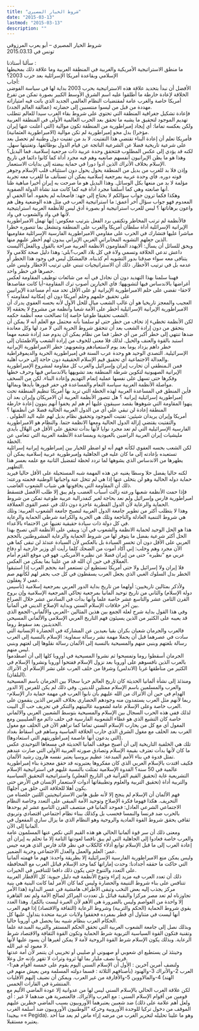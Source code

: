 ```yaml
---
title: "شروط الخيار المصيري"
date: "2015-03-13"
lastmod: "2015-03-13"
description: ""
---
```

شروط الخيار المصيري – أبو يعرب المرزوقي  
تونس في 2015.03.13

سألنا أستاذنا :  
ما منطق الاستراتيجية الأمريكية والغربية في المنطقة العربية وما علاقة ذلك بمحيطها الإسلامي وبقاعدة أمريكا الإسرائلية بعد حرب 2003؟  
أجاب:  
الأفضل أن نبدأ بتحديد علاقة هذه الاستراتيجية بحرب 2003 بداية لها في سياسة الفوضى الخلاقة لإعادة خارطة ما أطلقوا عليه اسم الشرق الأوسط الكبير بصورة تمكن من تفرغ أمريكا خاصة والغرب عامة لمقتضيات النظام العالمي الجديد الذي باتت فيه امتيازاته مهددة من قبل من ليسوا منتسبين إلى حضارته (عمالقة العالم الجدد).  
فإعادة تشكيل جغرافية المنطقة التي تحتوي على شروط بقاء الغرب سيدا للعالم تتطلب تهديم الموجود لتحقيق ما يشبه ما تحقق بعد الحرب العالمية الأولى في المنطقة العربية ولكن بعكسه تماما: أي إيجاد إمبراطورية من المنطقة تكون موالية (التي أعلنت عنها إيران مؤخرا) بدل محو إمبراطورية لم تكن موالية (الامبراطورية العثمانية).  
فأمريكا تعلم أن إعادة البناء تقتضي هذا التفتيت. لا بد من تفتيت دول وطنية لم تحصل بعد على شرعية تاريخية فضلا عن الشرعية الناتجة عن قيام الدول بوظائفها. وتفتيتها سهل. لكنه قد يؤدي إلى عكس المطلوب فتتحقق وحدة عربية ذات مرجعية إسلامية. فما البديل؟ وهذا هو ما يظن الإيرانيون أنفسهم صانعيه وهم فيه مجرد أداة كما كانوا دائما في تاريخ الإسلام بخلاف الأتراك الذين أدوا دورا في حماية بيضته إلى بدايات الاستعمار.  
وإذن فلا بد للغرب من بديل من المنطقة يحول يحول دون استئناف قلب الإسلام وجوهر قوته دوره. فأي وحدة عربية بمرجعية إسلامية يمكن أن تستأنف ما للغرب معه تجربة مؤلمة لا بد من منعها بكل الوسائل. وهذا البديل هو ما صرحت به إيران أخيرا مباهية ظنا أنها صانعته وهي كما أسلفنا مجرد أداة فيه كما كانت منذ نشأة الدولة الصفوية.  
وهكذا فكما ترون جواب سؤالكم لا يحتاج إلى جهد: فأصحابه لم يخفوه. أما الخفي أو المعدوم فهو جواب سؤال آخر أعمق: ما استراتيجية العرب في مثل هذه الوضعية وهل هم واعون برهاناتها ؟ ليس للعرب استراتيجية أو بصورة أدق ليس للأنظمة العربية استرايتيجية لأنها في واد والشعوب في واد.  
فالأنظمة لم ترتب المخاطر وتكتفي برد الفعل بترتيب معكوس: إنها تهمل الامبراطورية الإيرانية الإسرائلية أداة سلطان أمريكا والغرب على المنطقة وتنشغل بما تتصوره خطرا مباشرا عليها فتشارك في الحرب على مقاومي الامبراطورية الفارسية الإسرائلية مقاوميها الذين جعلهم التشويه المخابراتي الغربي الإيراني يبدون لهم أخطر عليهم منها.  
ويحق للسائل أن يسأل: ألايهدد المقاومون الأنظمة العربية صراحة بالقول وبالفعل؟أليست داعش تدعي الخلافة وتسمي ولاة في كل بلاد العرب؟بلى: وهذا دليل صحة كلامي ولا يتنافى معه سواء صدقنا بدور التشويه أم كذبناه. فالمشكل ليس في وجود هذا الخطر أو عدمه بل في ترتيب الأخطار. ذلك أن الاستراتيجيات تنبني على ترتيب الأخطار وليس على حصرها في خطر واحد.  
فهبنا سلمنا بهذا التهديد دون أن نجادل في أنه من شائعات توظيف المقاومة لعكس أغراضها بالاندساس فيها لتشويهها: فاي الخيارين أصوب ترك المقاومة-أيا كانت مقاصدها لاحقا- تقضي على حلم الامبراطورية الإيرانية أو على الأقل تحد منه أم مساعدة الإيرانيين على تحقيق حلمهم وحلم أمريكا دون أي إمكانية لمقاومته ؟  
العجيب والمعجز تاريخيا هو أن غالب الشعب ميال للحل الأول لأنه بحسه العفوي يدرك أن الامبراطورية الإيرانية الإسرائيلية أخطر على الأمة شعبا وأنظمة من مشروع لا يحققه إلا الشعب تحقيقا طوعيا خاصة إذا تصالحت معه أنظمة حكمه.  
لكن الأنظمة تخطيء إذ تخاف من خطر حتى لو سلمنا بأنه محتمل مع العلم أنه لا يمكن أن يتحقق من دون إرادة الشعب بعد أن تتحقق شروط الحرية التي لا مرد لها وكل معاندة ضدها تنتهي إلى خطر أكبر من أي خطر: فما من نظام يمكن أن يدوم ضد إرادة شعبه مهما استبد بالقوة والعنف والحيل. لذلك فلا معنى للخوف من إرادة الشعب والاطمئنان إلى خطر داهم يزداد يوما بعد يوم لاستعبادهم وشعوبهم: خطر الامبراطورية الإيرانية الإسرائيلية. التصدي الوحيد هو وحدة عرب السنة في إمبراطورية الحرية والديموقراطية والعدالة الاجتماعية أي تحقيق قيم الإسلام الحقيقية دون حاجة إلى حرب أهلية.  
فمن الـمنطقي أن تحارب إيران وإسرائيل والغرب كل مقاومة لمشروع الإمبراطورية الإيرانية الصهيونية لتكوين شرطة المنطقة بعد تشويهها بالاندساس فيها وحرف خطها وفكرها حتى تسهل على نفسها عملية إتمام التهديم وإعادة البناء. لكن من السخف مواصلة الأنظمة العربية سياسة النعام والمساعدة في حفر قبورها بأيدها وبمالها.  
فأين المنطق في المساعدة العربية لهذه الخطة التي تريد بها أمريكا تنظيم المنطقة تحت إمبراطورية إسرائيلية إيرانية ؟ هل تتصور الأنظمة العربية أن الامريكان وإيران بعد أن ينهوا المقاومة التي شوهوها بقصد سيبقون عليها أم هم لم يخفوا أنهم ينوون إعادة خارطة المنطقة إعادة لن تبقي علي أي من الدول العربية الحالية فضلا عن أنظمتها ؟  
أمريكا وإيران يريدان شيئين: تفتيت الموجود وتحقيق نظام بديل لهم عليه اليد الطولى . والتفتيت يقتضي إزالة الدول الحالية ومعها الانظمة حتما. والنظام هو الامبراطورية الفارسية الإسرائيلية التي لم تعد مجرد نوايا لأنها بدأت تتحقق على الأقل في الهلال بأيدي مليشيات إيران العربية الراضين بالعبودية وبمساعدة الأنظمة العربية التي تتعامى عن الخطة.  
لكن الشعب بحسه العفوي لكأنه فهم أنه لو اضطر للخيار بين إمبراطورية إيرانية إسرائلية تستعبده بإعادته إلى ما كان عليه في الجاهلية وإمبرطورية عربية إسلامية يمكن أن يطهرها من الاندساس الذي يشوهها لما تردد لحظة لتفضيل الثانية مع علمه بعسر هذا التطهير.  
لكنه حاليا يفضل حلا وسطا يغنيه عن هذه المهمة شبه المستحيلة على الأقل حاليا فيريد حماية دوله الحالية وهو لن يتخلى عنها إذا هي لم تتخل عنة واجباتها الوطنية فحمته ورعته: ذلك أن المقاومة التي يخافونها هي شباب الشعوب الغاضب.  
فإذا حمت الأنظمة شعبها ورعته زالت أسباب الغضب ولم يبق إلا طلب الأفضل فتسقط امبراطورية فارس وإسرائيل ولم نعد بحاجة لغير كنفدرالية عربية طوعية تمكن من شروط الحماية والرعاية لأن الدول القطرية عاجزة دون ذلك في عصر القوى العملاقة.  
وهذا لا يتطلب أكثر من تطوير جامعة الدول العربية لتصبح جامعة الشعوب العربية: وتلك هي شروط التنمية العادلة والناجعة وتلك هي الحرية والكرامة شرطي الحماية والرعاية في كل دولة ذات سيادة حقيقية تغنيها عن الاحتماء بالأعداء.  
هذا هو الحل الوحيد لحماية الانظمة والشعوب في آن: ويبقي على الأنظمة التي تصبح بهذا الحل أكثر شرعية بفضل ما يتوفر لها من شروط الحماية والرعاية المشروطتين بالحجم العربي على الأقل دون أن تخسر السيادة بل بالعكس لأن السيادة عندئذ لن تبقى كما هي الآن مجرد وهم وخلب: إني أكاد أموت من الضحك كلما رأيت أي وزير خارجية أو دفاع عربي مع “نظيره” حتى من إيران فضلا عن نظيره الأمريكي. فهو في موقع القزم أمام العملاق في حين أن الله قد من علينا بما يمكن من العكس.  
فلا إيران ولا إسرائيل ولا حتى أمريكا تستطيع أن تستعمر أمة بحجم العرب إذا استبقوا الخطر بدل السلوك الغبي الذي يجعل العرب يسقطون في كل جب يحفر لهم لكأنهم صم عمي لا يعقلون.  
ولأذكر بمثالين تاريخيين: أولهما من تاريخ بداية الدور العربي بمرجعية إسلامية (تأسيس دولة الإسلام) والثاني من تاريخ توحيد ألمانيا بمرجعية تحاكي المرجعية الإسلامية وإن بروح القرن الثامن عشر والتاسع عشر خاصة علما وأنها بدأت في السادس عشر خلال الصراع بين آخر خلافات الإسلام السني وبداية الإصلاح الديني في ألمانيا.  
وفي هذا القول بداية شرح لعلة الجمع بين هذين المثالين -العربي والألماني-الجمع الذي قد يعيبه على الكثير من الذين يسيئون فهم التاريخ العربي الإسلامي والألماني المسيحي الحديثـين بعد سقوط روما.  
فالعرب والجرمان شعبان بكران بقيا بعيدين عن المشاركة في الحضارة الإنسانية التي سادت في عصرهما قبل أن يحملا مهمة نشر رسالة سماوية: الإسلام بالنسبة إلى العرب رسالة بلغتهم وبنبي منهم والمسيحية بالنسبة إلى الألمان رسالة نقلوها إلى لغتهم وبنبي ليس منهم.  
الجرمان أسقطوا روما وتمسحوا ثم نشروا المسيحية في أوروبا كلها إلى أن اصطدموا بالعرب الذين نافسوهم على أوروبا بعد نزول الإسلام ففتحوا أوروبا ونشروا الإسلام في الكثير من مناطقها غربا (الاندلس) وشرقا من خلف العرب على نشر الإسلام أي الأتراك (البلقان).  
ومنذئذ إلى نشأة ألمانيا الحديثة كان تاريخ العالم حربا سجالا بين الجرمان باسم المسيحية والعرب والمسلمين باسم الإسلام ممثلين للدينين. وفي ذلك لم يكن للفرس إلا الدور الهدام في حين أن الأتراك من الله عليهم بأن نابوا العرب في مهمة حماية دار الإسلام-ربما لأنهم مثل العرب يستمدون منه وجودهم الحضاري بخلاف الفرس الذين ينقمون على العرب خاصة وعلى الإسلام عامة لشعوبية غالبيتهم والتنكر في تحريف حب آل البيت.  
لذلك ففي هذه الحرب السجال بين الإسلام والمسيحية بتوسط الشعبين العربي والالماني خاصة كان التشيع الذي هو غطاء الشعوبية الفارسية في حلف دائم مع الصليبيين ومع المغول أي مع كل من يحارب الإسلام السني تماما كما نراهم الآن في الحلف مع مغول الغرب بعد الحلف مع مغول الشرق الذي حارب الخلافة العباسية وساهم في أسقاط بغداد (التي يدعون أنها عاصمة إمبراطوريتهم التي استعادوها).  
تلك هي الخلفية التاريخية إلى أن أصبح موقف ألمانيا الحديثة في مسعاها التوحيدي عكس ما كان لأنها بدأت تعترف بقيمة الإسلام وتصادق صورته العربية الأولى التي صارت عندهم تمثل قدوة في بناء الأمم المبدعة: عظيم بروسيا يعتبر نفسه هارون رشيد الألمان.  
فكيف اقتدت بالإسلام العربي الذي كان مفكروها يعتبرونه قد حقق معجزة بناء إمبراطورية عالمية في 50 سنة؟ القدوة الإسلامية تمثلت بالنسبة غليهم في استراتيجية الإسلام التشريعية غاية (تحقيق القيم القرآنية في التاريخ الفعلي) واستراتيجية التحقيق السياسية والتربية أداة (تحقيق التربية والعلوم وتطبيقاتها أدوات لاستعمار الإنسان في الأرض حتى يكون أهلا للخلافة التي خلق من أجلها).  
فهم الألمان أن الإسلام لم ينجح إلا لأنه طبق هاتين الاستراتيجيتين اللتين خلصتاه من التحريف. هكذا فهوما فكرة الإصلاح وتوحيد الأمة المبقى على التعدد وخاصة النظام الاجتماعي الشرعي العادل: فموحد ألمانيا في منتصف القرن التاسع عشر لم يوحدها بالحرب ضد فرنسا والنمسا فحسب بل وكذلك ببناء نظام اجتماعي اقتصادي وتربوي ثقافي يحقق شروط القوة المادية والروحية وهو النظام الذي ما يزال ساري المفعول في ألمانيا إلى الآن.  
ومعنى ذلك أن سر قوة ألمانيا الحالي هو هذه القيم التي نكص عنها المسلمون عامة والعرب خاصة فعادوا إلى الجاهلية التي لم يبق ناقصا لعودتها التامة إلا ما تحلم به إيران أي إعادة العرب إلى ما قبل الإسلام توابع أذلاء كالكلاب في نظر قائد فارس الذي هزمه جيس عمر: العلم والعمل والعدل الاجتماعي وحرية الضمير.  
وليس يمكن منع الامبراطورية الفارسية الإسرائيلية إلا بطريقة واحدة: فهم ما فهمته ألمانيا التي حاكت ما حققه أجدادنا: وحدت إماراتها كما وحد الإسلام قبائل العرب مع المحافظة على التعدد والتنوع حتى يكون ذلك دافعا للتنافس في الخيرات.  
ذلك أن تعدد العرب فيه مزيد إثراء وتنوع الأنظمة فيه دليل حيوية: كل الأقطار العربية تتنافس على بناء شروط التنيمة والحضارة وليس كما كان الأمر لما كانت البنية هي بنية مركز يجذب إليه بعض النخب وتبقى الأطراف هامشية في عسر البداوة (هذا الأمر تجاوزناه لم تعد مصر مركزا والبقية قبائل بل تعددت المراكز لصالح الأمة ولم تعد القاهرة إلا واحدة من العواصم وليس بالضرورة هي الأهم لأن العبرة ليست بالكم). وهذا العدد يقوي شروط الحماية (الحكم والتربية) وشروط الرعاية (الثقافة والاقتصاد) إذا فهم العرب أنها ليست في متناول أي قطر بمفرده فحققوا ولايات عربية متحدة يتداول عليها كل الحكام العرب بنظام شبيه بما يحصل في أوروبا حاليا.  
وبذلك نصل إلى جامعة الشعوب العربية التي تحقق الحكم المستقر والتربية المبدعة علما وتقنية فتكون القوة السياسية التربوية شرط الحماية وتكون القوة الثقافة والاقتصاد شرط الرعاية. وبذلك يكون الإسلام شرط القوة الروحية لأمة لا يمكن لغيرها أن يسود عليها لأنها لا معبود له غير الله.  
وحينئذ لن يستطيع اي شعوبي أو صهيوني أو صليبي أو تخريبي ان يتنمر لأن أمة عدتها قريبا نصف مليار بما لها ثروة وتراث لا تقهر بإذنه جل وعلا.  
ولنضف أمرين آخرين : الأول أن الإسلام السني اليوم يقوم على خمسة أقوام هم:1- العرب 2-والأتراك 3-والهنود (بأصنافهم الثلاثة : قسما دولته المسلمة ومن يعيش منهم في الهند) 4-والمالاووين 5-والأفارقة من غير العرب. ويمكن أن نضيف إليهم الأقليات المنتشرة في القارات الخمس.  
لكن علاقة الغرب الحالي بالإسلام السني ليس لها من عدوانية إلا عودة الماضي الأليم مع قومين من أقوام الإسلام السني : مع العرب والأتراك. فالعنصرية هي ضدهما لا غير : أي ضد شعبين يعتبرهما الأوروبيون بسبب الماضي خطرين عليهم (ولعل أهم علامة على ذلك الموقف من دخول تركيا للوحدة الأوروبية وحركة “الوطنيون الأوروبيون ضد أسلمة الغرب »= بيجيدا Pegida). وهو ما علينا تحليله لتحرير الغرب من مرضه إزاء ماض لم يعد منا أحد يعتبره مستقبلا.

###